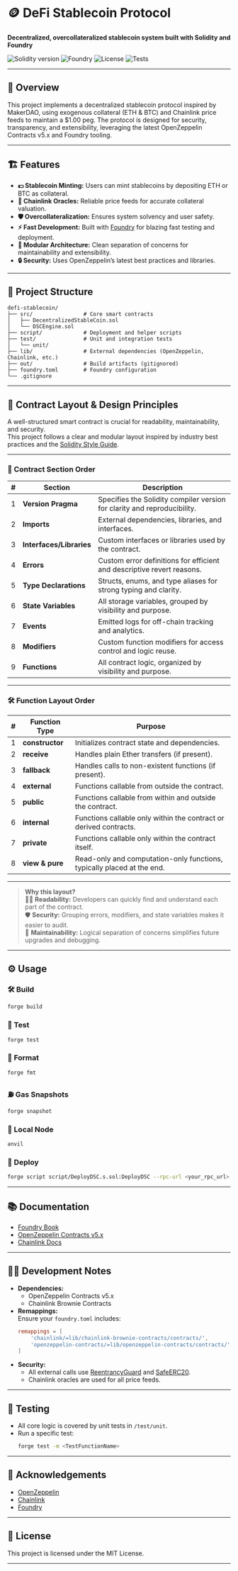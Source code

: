 <h1 align="left">🪙 DeFi Stablecoin Protocol</h1>
<p align="left">
  <b>Decentralized, overcollateralized stablecoin system built with Solidity and Foundry</b>
</p>
<p align="left">
  <img alt="Solidity version" src="https://img.shields.io/badge/Solidity-%5E0.8.30-blue?logo=solidity">
  <img alt="Foundry" src="https://img.shields.io/badge/Built%20With-Foundry-orange?logo=foundry">
  <img alt="License" src="https://img.shields.io/badge/License-MIT-green">
  <img alt="Tests" src="https://img.shields.io/badge/Tests-100%25%20Coverage-brightgreen">
</p>

---

## 🚀 Overview

This project implements a decentralized stablecoin protocol inspired by MakerDAO, using exogenous collateral (ETH & BTC) and Chainlink price feeds to maintain a $1.00 peg. The protocol is designed for security, transparency, and extensibility, leveraging the latest OpenZeppelin Contracts v5.x and Foundry tooling.

---

## 🏗️ Features

- **💵 Stablecoin Minting:** Users can mint stablecoins by depositing ETH or BTC as collateral.
- **🔗 Chainlink Oracles:** Reliable price feeds for accurate collateral valuation.
- **🛡️ Overcollateralization:** Ensures system solvency and user safety.
- **⚡ Fast Development:** Built with [Foundry](https://book.getfoundry.sh/) for blazing fast testing and deployment.
- **🧩 Modular Architecture:** Clean separation of concerns for maintainability and extensibility.
- **🔒 Security:** Uses OpenZeppelin’s latest best practices and libraries.

---

## 📁 Project Structure

```
defi-stablecoin/
├── src/                # Core smart contracts
│   ├── DecentralizedStableCoin.sol
│   └── DSCEngine.sol
├── script/             # Deployment and helper scripts
├── test/               # Unit and integration tests
│   └── unit/
├── lib/                # External dependencies (OpenZeppelin, Chainlink, etc.)
├── out/                # Build artifacts (gitignored)
├── foundry.toml        # Foundry configuration
└── .gitignore
```

---

## 🧩 Contract Layout & Design Principles

A well-structured smart contract is crucial for readability, maintainability, and security.  
This project follows a clear and modular layout inspired by industry best practices and the [Solidity Style Guide](https://docs.soliditylang.org/en/latest/style-guide.html).

---

### 📑 Contract Section Order

| #   | Section                      | Description                                                                                 |
|-----|------------------------------|---------------------------------------------------------------------------------------------|
| 1   | **Version Pragma**           | Specifies the Solidity compiler version for clarity and reproducibility.                    |
| 2   | **Imports**                  | External dependencies, libraries, and interfaces.                                           |
| 3   | **Interfaces/Libraries**     | Custom interfaces or libraries used by the contract.                                        |
| 4   | **Errors**                   | Custom error definitions for efficient and descriptive revert reasons.                      |
| 5   | **Type Declarations**        | Structs, enums, and type aliases for strong typing and clarity.                             |
| 6   | **State Variables**          | All storage variables, grouped by visibility and purpose.                                   |
| 7   | **Events**                   | Emitted logs for off-chain tracking and analytics.                                          |
| 8   | **Modifiers**                | Custom function modifiers for access control and logic reuse.                               |
| 9   | **Functions**                | All contract logic, organized by visibility and purpose.                                    |

---

### 🛠️ Function Layout Order

| #   | Function Type         | Purpose                                                                                   |
|-----|-----------------------|-------------------------------------------------------------------------------------------|
| 1   | **constructor**       | Initializes contract state and dependencies.                                               |
| 2   | **receive**           | Handles plain Ether transfers (if present).                                                |
| 3   | **fallback**          | Handles calls to non-existent functions (if present).                                      |
| 4   | **external**          | Functions callable from outside the contract.                                              |
| 5   | **public**            | Functions callable from within and outside the contract.                                   |
| 6   | **internal**          | Functions callable only within the contract or derived contracts.                          |
| 7   | **private**           | Functions callable only within the contract itself.                                        |
| 8   | **view & pure**       | Read-only and computation-only functions, typically placed at the end.                     |

---

> **Why this layout?**  
> 🧑‍💻 **Readability:** Developers can quickly find and understand each part of the contract.  
> 🛡️ **Security:** Grouping errors, modifiers, and state variables makes it easier to audit.  
> 🧩 **Maintainability:** Logical separation of concerns simplifies future upgrades and debugging.

---

## ⚙️ Usage

### 🛠️ Build

```sh
forge build
```

### 🧪 Test

```sh
forge test
```

### 🧹 Format

```sh
forge fmt
```

### ⛽ Gas Snapshots

```sh
forge snapshot
```

### 🏦 Local Node

```sh
anvil
```

### 🚀 Deploy

```sh
forge script script/DeployDSC.s.sol:DeployDSC --rpc-url <your_rpc_url> --private-key <your_private_key>
```

---

## 📚 Documentation

- [Foundry Book](https://book.getfoundry.sh/)
- [OpenZeppelin Contracts v5.x](https://docs.openzeppelin.com/contracts/5.x/)
- [Chainlink Docs](https://docs.chain.link/)

---

## 🧑‍💻 Development Notes

- **Dependencies:**  
  - OpenZeppelin Contracts v5.x  
  - Chainlink Brownie Contracts  
- **Remappings:**  
  Ensure your `foundry.toml` includes:
  ```toml
  remappings = [
      'chainlink/=lib/chainlink-brownie-contracts/contracts/',
      'openzeppelin-contracts/=lib/openzeppelin-contracts/contracts/'
  ]
  ```
- **Security:**  
  - All external calls use [ReentrancyGuard](https://docs.openzeppelin.com/contracts/5.x/api/utils#ReentrancyGuard) and [SafeERC20](https://docs.openzeppelin.com/contracts/5.x/api/token/erc20#SafeERC20).
  - Chainlink oracles are used for all price feeds.

---

## 🧪 Testing

- All core logic is covered by unit tests in `/test/unit`.
- Run a specific test:
  ```sh
  forge test -m <TestFunctionName>
  ```

---

## 🙏 Acknowledgements

- [OpenZeppelin](https://github.com/OpenZeppelin/openzeppelin-contracts)
- [Chainlink](https://github.com/smartcontractkit/chainlink)
- [Foundry](https://github.com/foundry-rs/foundry)

---

## 📝 License

This project is licensed under the MIT License.

---
